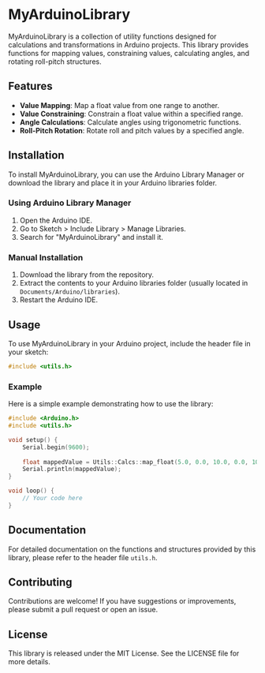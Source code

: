 # MyArduinoLibrary

MyArduinoLibrary is a collection of utility functions designed for calculations and transformations in Arduino projects. This library provides functions for mapping values, constraining values, calculating angles, and rotating roll-pitch structures.

## Features

- **Value Mapping**: Map a float value from one range to another.
- **Value Constraining**: Constrain a float value within a specified range.
- **Angle Calculations**: Calculate angles using trigonometric functions.
- **Roll-Pitch Rotation**: Rotate roll and pitch values by a specified angle.

## Installation

To install MyArduinoLibrary, you can use the Arduino Library Manager or download the library and place it in your Arduino libraries folder.

### Using Arduino Library Manager

1. Open the Arduino IDE.
2. Go to Sketch > Include Library > Manage Libraries.
3. Search for "MyArduinoLibrary" and install it.

### Manual Installation

1. Download the library from the repository.
2. Extract the contents to your Arduino libraries folder (usually located in `Documents/Arduino/libraries`).
3. Restart the Arduino IDE.

## Usage

To use MyArduinoLibrary in your Arduino project, include the header file in your sketch:

```cpp
#include <utils.h>
```

### Example

Here is a simple example demonstrating how to use the library:

```cpp
#include <Arduino.h>
#include <utils.h>

void setup() {
    Serial.begin(9600);
    
    float mappedValue = Utils::Calcs::map_float(5.0, 0.0, 10.0, 0.0, 100.0);
    Serial.println(mappedValue);
}

void loop() {
    // Your code here
}
```

## Documentation

For detailed documentation on the functions and structures provided by this library, please refer to the header file `utils.h`.

## Contributing

Contributions are welcome! If you have suggestions or improvements, please submit a pull request or open an issue.

## License

This library is released under the MIT License. See the LICENSE file for more details.